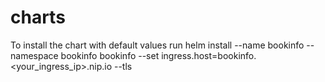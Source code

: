 # charts

To install the chart with default values run
helm install --name bookinfo --namespace bookinfo bookinfo --set ingress.host=bookinfo.<your_ingress_ip>.nip.io --tls

